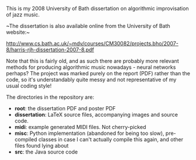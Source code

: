 This is my 2008 University of Bath dissertation on algorithmic
improvisation of jazz music.

~The dissertation is also available online from the University of Bath website:~

http://www.cs.bath.ac.uk/~mdv/courses/CM30082/projects.bho/2007-8/harris-rjh-dissertation-2007-8.pdf

Note that this is fairly old, and as such there are probably more relevant methods for producing algorithmic music nowadays - neural networks perhaps? The project was marked purely on the report (PDF) rather than the code, so it's understandably quite messy and not representative of my usual coding style!

The directories in the repository are:

* **root**: the dissertation PDF and poster PDF
* **dissertation**: LaTeX source files, accompanying images and source code.
* **midi**: example generated MIDI files. Not cherry-picked
* **misc**: Python implementation (abandoned for being too slow), pre-compiled classes in case I can't actually compile this again, and other files found lying about
* **src**: the Java source code
